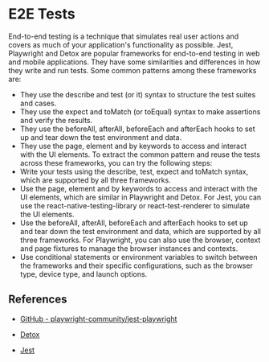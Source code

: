 # E2E Tests

End-to-end testing is a technique that simulates real user actions and covers as much of your application's functionality as possible. Jest, Playwright and Detox are popular frameworks for end-to-end testing in web and mobile applications. They have some similarities and differences in how they write and run tests.
Some common patterns among these frameworks are:

- They use the describe and test (or it) syntax to structure the test suites and cases.
- They use the expect and toMatch (or toEqual) syntax to make assertions and verify the results.
- They use the beforeAll, afterAll, beforeEach and afterEach hooks to set up and tear down the test environment and data.
- They use the page, element and by keywords to access and interact with the UI elements.
To extract the common pattern and reuse the tests across these frameworks, you can try the following steps:
- Write your tests using the describe, test, expect and toMatch syntax, which are supported by all three frameworks.
- Use the page, element and by keywords to access and interact with the UI elements, which are similar in Playwright and Detox. For Jest, you can use the react-native-testing-library or react-test-renderer to simulate the UI elements.
- Use the beforeAll, afterAll, beforeEach and afterEach hooks to set up and tear down the test environment and data, which are supported by all three frameworks. For Playwright, you can also use the browser, context and page fixtures to manage the browser instances and contexts.
- Use conditional statements or environment variables to switch between the frameworks and their specific configurations, such as the browser type, device type, and launch options.

## References

- [GitHub - playwright-community/jest-playwright](https://github.com/playwright-community/jest-playwright)

- [Detox](https://wix.github.io/Detox/)

- [Jest](https://jestjs.io/)
 